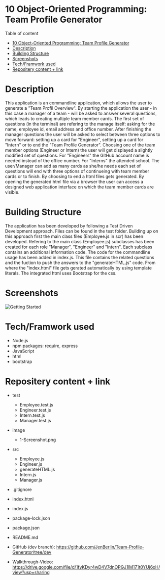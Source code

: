 # 10 Object-Oriented Programming: Team Profile Generator

Table of content

- [10 Object-Oriented Programming: Team Profile Generator](#10-object-oriented-programming-team-profile-generator)
- [Description](#description)
- [Building Structure](#building-structure)
- [Screenshots](#screenshots)
- [Tech/Framwork used](#techframwork-used)
- [Repositery content + link](#repositery-content--link)

# Description

This application is an commandline application, which allows the user to generate a "Team Profil Overview". By starting the application the user - in this case a manager of a team - will be asked to answer several questions, which leads to creating multiple team member cards. The first set of questions (in the terminal) are refering to the manage itself: asking for the name, employee id, email address and office number. After finishing the manager questions the user will be asked to select between three options to move forward: setting up a card for "Engineer", setting up a card for "Intern" or to end the "Team Profile Generator". Choosing one of the team member options (Engineer or Intern) the user will get displayed a slightly modified set of questions. For "Engineers" the GitHub account name is needed instead of the office number. For "Interns" the attended school. The user/Manager can add as many cards as she/he needs each set of questions will end with three options of continueing with team member cards or to finish. By choosing to end a html files gets generated. By opening the generated html file via a browser the user can access a designed web application interface on which the team member cards are visible.

# Building Structure

The application has been developed by following a Test Driven Development approach. Files can be found in the test folder. Building up on this approach first the main class files (Employee.js in scr) has been developed. Refering to the main class (Employee.js) subclasses has been created for each role "Manager", "Engineer" and "Intern". Each subclass contains an additional information code. The code for the commandline usage has been added in index.js. This file contains the related questions and the fuction to push the answers to the "generateHTML.js" code. From where the "index.html" file gets gerated automatically by using template literals. The integrated html uses Bootstrap for the css.

# Screenshots

![Getting Started](./image/Screenshot-1.png)

# Tech/Framwork used

- Node.js
- npm packages: require, express
- JavaScript
- html
- bootstrap

# Repositery content + link

- test
  - Employee.test.js
  - Engineer.test.js
  - Intern.test.js
  - Manager.test.js
- image
  - 1-Screenshot.png
- src
  - Employee.js
  - Engineer.js
  - generateHTML.js
  - Intern.js
  - Manager.js
- .gitignore
- index.html
- index.js
- package-lock.json
- package.json
- README.md

- GitHub (dev branch): https://github.com/JenBerlin/Team-Profile-Generator/tree/dev
- Walkthrough-Video: https://drive.google.com/file/d/1fyKDyr4wD4V7dnOPGJ1lM171t0YUj6xH/view?usp=sharing
